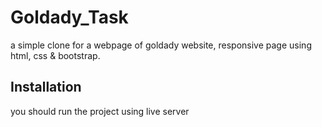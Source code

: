 # Goldady_Task
a simple clone for a webpage of goldady website, responsive page using html, css & bootstrap.

## Installation
you should run the project using live server
